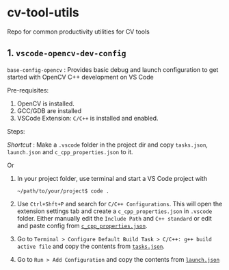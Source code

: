 # cv-tool-utils
Repo for common productivity utilities for CV tools 

## 1. **`vscode-opencv-dev-config`**
`base-config-opencv` : Provides basic debug and launch configuration to get started with OpenCV C++ development on VS Code

Pre-requisites: 
1. OpenCV is installed.
2. GCC/GDB are installed
3. VSCode Extension: `C/C++` is installed and enabled.


Steps:

*Shortcut* : Make a `.vscode` folder in the project dir and copy `tasks.json`, `launch.json` and `c_cpp_properties.json` to it.

Or

1. In your project folder, use terminal and start a VS Code project with
    ```shell
    ~/path/to/your/project$ code .
    ```

2. Use `Ctrl+Shft+P` and search for `C/C++ Configurations`. This will open the extension settings tab and create a `c_cpp_properties.json` in `.vscode` folder. Either manually edit the `Include Path` and `C++ standard` or edit and paste config from [`c_cpp_properties.json`](vscode-opencv-dev-config/base-config-opencv/c_cpp_properties.json).

3. Go to `Terminal > Configure Default Build Task > C/C++: g++ build active file` and copy the contents from [`tasks.json`](vscode-opencv-dev-config/base-config-opencv/tasks.json).

4. Go to `Run > Add Configuration` and copy the contents from [`launch.json`](vscode-opencv-dev-config/base-config-opencv/launch.json)
